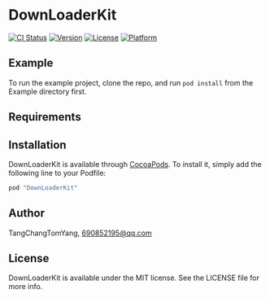 # DownLoaderKit

[![CI Status](http://img.shields.io/travis/TangChangTomYang/DownLoaderKit.svg?style=flat)](https://travis-ci.org/TangChangTomYang/DownLoaderKit)
[![Version](https://img.shields.io/cocoapods/v/DownLoaderKit.svg?style=flat)](http://cocoapods.org/pods/DownLoaderKit)
[![License](https://img.shields.io/cocoapods/l/DownLoaderKit.svg?style=flat)](http://cocoapods.org/pods/DownLoaderKit)
[![Platform](https://img.shields.io/cocoapods/p/DownLoaderKit.svg?style=flat)](http://cocoapods.org/pods/DownLoaderKit)

## Example

To run the example project, clone the repo, and run `pod install` from the Example directory first.

## Requirements

## Installation

DownLoaderKit is available through [CocoaPods](http://cocoapods.org). To install
it, simply add the following line to your Podfile:

```ruby
pod "DownLoaderKit"
```

## Author

TangChangTomYang, 690852195@qq.com

## License

DownLoaderKit is available under the MIT license. See the LICENSE file for more info.
